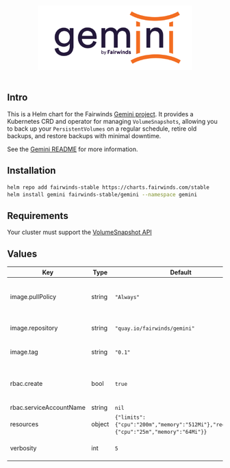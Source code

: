 <div align="center">
<a href="https://github.com/FairwindsOps/gemini"><img src="logo.png" height="150" alt="Gemini" style="padding-bottom: 20px" /></a>
<br>
</div>

## Intro

This is a Helm chart for the Fairwinds
[Gemini project](https://github.com/FairwindsOps/gemini).
It provides a Kubernetes CRD and operator for managing `VolumeSnapshots`, allowing you
to back up your `PersistentVolumes` on a regular schedule, retire old backups, and restore
backups with minimal downtime.

See the [Gemini README](https://github.com/FairwindsOps/gemini) for more information.

## Installation
```bash
helm repo add fairwinds-stable https://charts.fairwinds.com/stable
helm install gemini fairwinds-stable/gemini --namespace gemini
```
## Requirements

Your cluster must support the [VolumeSnapshot API](https://kubernetes.io/docs/concepts/storage/volume-snapshots/)

## Values

| Key | Type | Default | Description |
|-----|------|---------|-------------|
| image.pullPolicy | string | `"Always"` | imagePullPolicy - Highly recommended to leave this as `Always` |
| image.repository | string | `"quay.io/fairwinds/gemini"` | Repository for the gemini image |
| image.tag | string | `"0.1"` | The gemini image tag to use |
| rbac.create | bool | `true` | If true, create a new ServiceAccount and attach permissions |
| rbac.serviceAccountName | string | `nil` |  |
| resources | object | `{"limits":{"cpu":"200m","memory":"512Mi"},"requests":{"cpu":"25m","memory":"64Mi"}}` | The resources block for the controller pods |
| verbosity | int | `5` | How verbose the controller logs should be |
